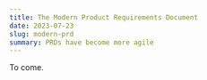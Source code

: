 ```yaml
---
title: The Modern Product Requirements Document
date: 2023-07-23
slug: modern-prd
summary: PRDs have become more agile
---
```


To come.